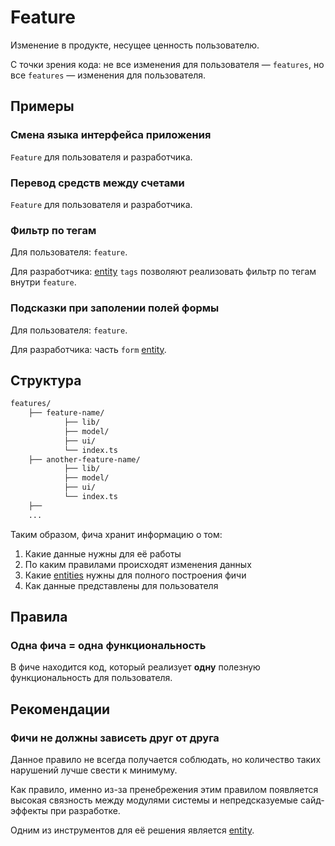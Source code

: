 # Feature

Изменение в продукте, несущее ценность пользователю.

С точки зрения кода: не все изменения для пользователя — `features`, но все `features` — изменения для пользователя.

## Примеры

### Смена языка интерфейса приложения

`Feature` для пользователя и разработчика.

### Перевод средств между счетами

`Feature` для пользователя и разработчика.

### Фильтр по тегам

Для пользователя: `feature`.

Для разработчика: [entity](./entity.md) `tags` позволяют реализовать фильтр по тегам внутри `feature`.

### Подсказки при заполении полей формы

Для пользователя: `feature`.

Для разработчика: часть `form` [entity](./entity.md).

## Структура

```bash
features/
    ├── feature-name/
            ├── lib/
            ├── model/
            ├── ui/
            └── index.ts
    ├── another-feature-name/
            ├── lib/
            ├── model/
            ├── ui/
            └── index.ts
    ├──        
    ...
```

Таким образом, фича хранит информацию о том:
1) Какие данные нужны для её работы
2) По каким правилами происходят изменения данных
3) Какие [entities](./entity.md) нужны для полного построения фичи
3) Как данные представлены для пользователя

## Правила

### Одна фича = одна функциональность

В фиче находится код, который реализует **одну** полезную функциональность для пользователя.


## Рекомендации

### Фичи не должны зависеть друг от друга

Данное правило не всегда получается соблюдать, но количество таких нарушений лучше свести к минимуму.

Как правило, именно из-за пренебрежения этим правилом появляется высокая связность между модулями системы и непредсказуемые сайд-эффекты при разработке.

Одним из инструментов для её решения является [entity](./entity.md).

